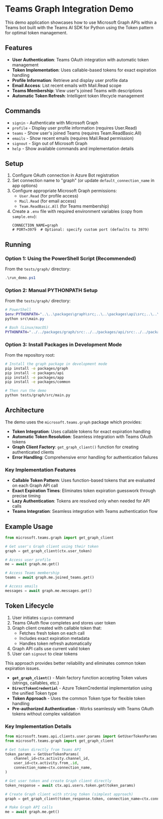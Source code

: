 # Teams Graph Integration Demo

This demo application showcases how to use Microsoft Graph APIs within a Teams bot built with the
Teams AI SDK for Python using the Token pattern for optimal token management.

## Features

- **User Authentication**: Teams OAuth integration with automatic token management
- **Token Implementation**: Uses callable-based tokens for exact expiration handling
- **Profile Information**: Retrieve and display user profile data
- **Email Access**: List recent emails with Mail.Read scope
- **Teams Membership**: View user's joined Teams with descriptions
- **Automatic Token Refresh**: Intelligent token lifecycle management

## Commands

- `signin` - Authenticate with Microsoft Graph
- `profile` - Display user profile information (requires User.Read)
- `teams` - Show user's joined Teams (requires Team.ReadBasic.All)
- `emails` - Show recent emails (requires Mail.Read permission)
- `signout` - Sign out of Microsoft Graph
- `help` - Show available commands and implementation details

## Setup

1. Configure OAuth connection in Azure Bot registration
2. Set connection name to "graph" (or update `default_connection_name` in app options)
3. Configure appropriate Microsoft Graph permissions:
   - `User.Read` (for profile access)
   - `Mail.Read` (for email access)
   - `Team.ReadBasic.All` (for Teams membership)
4. Create a `.env` file with required environment variables (copy from `sample.env`):
   ```
   CONNECTION_NAME=graph
   # PORT=3979  # Optional: specify custom port (defaults to 3979)
   ```

## Running

### Option 1: Using the PowerShell Script (Recommended)

From the `tests/graph/` directory:

```powershell
.\run_demo.ps1
```

### Option 2: Manual PYTHONPATH Setup

From the `tests/graph/` directory:

```powershell
# PowerShell
$env:PYTHONPATH="..\..\packages\graph\src;..\..\packages\api\src;..\..\packages\apps\src;..\..\packages\common\src"
python src\main.py
```

```bash
# Bash (Linux/macOS)
PYTHONPATH="../../packages/graph/src:../../packages/api/src:../../packages/apps/src:../../packages/common/src" python src/main.py
```

### Option 3: Install Packages in Development Mode

From the repository root:

```bash
# Install the graph package in development mode
pip install -e packages/graph
pip install -e packages/api
pip install -e packages/app
pip install -e packages/common

# Then run the demo
python tests/graph/src/main.py
```

## Architecture

The demo uses the `microsoft.teams.graph` package which provides:

- **Token Integration**: Uses callable tokens for exact expiration handling
- **Automatic Token Resolution**: Seamless integration with Teams OAuth tokens
- **Graph Client Factory**: `get_graph_client()` function for creating authenticated clients
- **Error Handling**: Comprehensive error handling for authentication failures

### Key Implementation Features

- **Callable Token Pattern**: Uses function-based tokens that are evaluated on each Graph API call
- **Exact Expiration Times**: Eliminates token expiration guesswork through precise timing
- **Lazy Authentication**: Tokens are resolved only when needed for API calls
- **Teams Integration**: Seamless integration with Teams authentication flow

## Example Usage

```python
from microsoft.teams.graph import get_graph_client

# Get user's Graph client using their token
graph = get_graph_client(ctx.user_token)

# Access user profile
me = await graph.me.get()

# Access Teams membership
teams = await graph.me.joined_teams.get()

# Access emails
messages = await graph.me.messages.get()
```

## Token Lifecycle

1. User initiates `signin` command
2. Teams OAuth flow completes and stores user token
3. Graph client created with callable token that:
   - Fetches fresh token on each call
   - Includes exact expiration metadata
   - Handles token refresh automatically
4. Graph API calls use current valid token
5. User can `signout` to clear tokens

This approach provides better reliability and eliminates common token expiration issues.

- **`get_graph_client()`** - Main factory function accepting Token values (strings, callables, etc.)
- **`DirectTokenCredential`** - Azure TokenCredential implementation using the unified Token type
- **Token Approach** - Uses the common Token type for flexible token handling
- **Pre-authorized Authentication** - Works seamlessly with Teams OAuth tokens without complex validation

### Key Implementation Details

```python
from microsoft.teams.api.clients.user.params import GetUserTokenParams
from microsoft.teams.graph import get_graph_client

# Get token directly from Teams API
token_params = GetUserTokenParams(
    channel_id=ctx.activity.channel_id,
    user_id=ctx.activity.from_.id,
    connection_name=ctx.connection_name,
)

# Get user token and create Graph client directly
token_response = await ctx.api.users.token.get(token_params)

# Create Graph client with string token (simplest approach)
graph = get_graph_client(token_response.token, connection_name=ctx.connection_name)

# Make Graph API calls
me = await graph.me.get()
```
